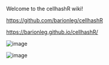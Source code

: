 Welcome to the cellhashR wiki!

https://github.com/barionleg/cellhashR

https://barionleg.github.io/cellhashR/


![image](https://github.com/barionleg/cellhashR/assets/102619282/84814cc3-222d-4f77-a1e7-4c387d55cdbf)


![image](https://github.com/barionleg/cellhashR/assets/102619282/a38b2780-7c6d-4979-80f3-e2a8dc676e32)
